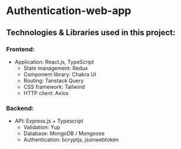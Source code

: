﻿# Authentication-web-app

## Technologies & Libraries used in this project:

### Frontend:
  - Application: React.js, TypeScript
    - State management: Redux
    - Component library: Chakra UI
    - Routing: Tanstack Query
    - CSS framework: Tailwind
    - HTTP client: Axios
    
### Backend:
  - API: Express.js + Typescript
    - Validation: Yup
    - Database: MongoDB / Mongoose
    - Authentication: bcryptjs, jsonwebtoken
    
